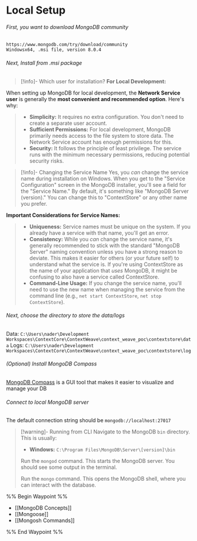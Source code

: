 # Local Setup
###### First, you want to download MongoDB community
	https://www.mongodb.com/try/download/community
	Windowsx64, .msi file, version 8.0.4
###### Next, Install from .msi package
>[!info]- Which user for installation?
>**For Local Development:**
>
When setting up MongoDB for local development, the **Network Service user** is generally the **most convenient and recommended option**. Here's why:
>
>- **Simplicity:** It requires no extra configuration. You don't need to create a separate user account.
>- **Sufficient Permissions:** For local development, MongoDB primarily needs access to the file system to store data. The Network Service account has enough permissions for this.
>- **Security:** It follows the principle of least privilege. The service runs with the minimum necessary permissions, reducing potential security risks.

>[!info]- Changing the Service Name
Yes, you _can_ change the service name during installation on Windows. When you get to the "Service Configuration" screen in the MongoDB installer, you'll see a field for the "Service Name." By default, it's something like "MongoDB Server (version)." You can change this to "ContextStore" or any other name you prefer.
>
**Important Considerations for Service Names:**
>
>- **Uniqueness:** Service names must be unique on the system. If you already have a service with that name, you'll get an error.
>- **Consistency:** While you _can_ change the service name, it's generally recommended to stick with the standard "MongoDB Server" naming convention unless you have a strong reason to deviate. This makes it easier for others (or your future self) to understand what the service is. If you're using ContextStore as the name of your application that _uses_ MongoDB, it might be confusing to also have a service called ContextStore.
>- **Command-Line Usage:** If you change the service name, you'll need to use the new name when managing the service from the command line (e.g., `net start ContextStore`, `net stop ContextStore`).
###### Next, choose the directory to store the data/logs
Data: `C:\Users\nader\Development Workspaces\ContextCore\ContextWeave\context_weave_poc\contextstore\data`
Logs: `C:\Users\nader\Development Workspaces\ContextCore\ContextWeave\context_weave_poc\contextstore\log`
###### (Optional) Install MongoDB Compass
[MongoDB Compass](https://www.mongodb.com/products/tools/compass) is a GUI tool that makes it easier to visualize and manage your DB
###### Connect to local MongoDB server
The default connection string should be `mongodb://localhost:27017`

>[!warning]- Running from CLI
>Navigate to the MongoDB `bin` directory. This is usually:
>- **Windows:** `C:\Program Files\MongoDB\Server\[version]\bin`
>
>Run the `mongod` command. This starts the MongoDB server. You should see some output in the terminal.
>
>Run the `mongo` command. This opens the MongoDB shell, where you can interact with the database.



%% Begin Waypoint %%
- [[MongoDB Concepts]]
- [[Mongoose]]
- [[Mongosh Commands]]

%% End Waypoint %%
